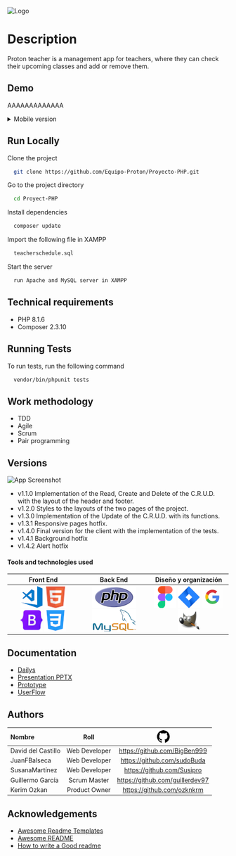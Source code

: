 
![Logo](https://cdn.discordapp.com/attachments/977641039953293362/1001906283282190496/unknown.png)


# Description

Proton teacher is a management app for teachers, where they can check their upcoming classes and add or remove them.


## Demo

AAAAAAAAAAAAA


<details><summary>Mobile version</summary>

Insert gif or link to demo

</details>


## Run Locally

Clone the project

```bash
  git clone https://github.com/Equipo-Proton/Proyecto-PHP.git
```

Go to the project directory

```bash
  cd Proyect-PHP
```

Install dependencies

```bash
  composer update
```

Import the following file in XAMPP

```bash
  teacherschedule.sql
```


Start the server

```bash
  run Apache and MySQL server in XAMPP
```


## Technical requirements

- PHP 8.1.6
- Composer 2.3.10


## Running Tests

To run tests, run the following command

```bash
  vendor/bin/phpunit tests
```


## Work methodology

- TDD
- Agile
- Scrum
- Pair programming

## Versions

![App Screenshot](https://cdn.discordapp.com/attachments/977641039953293362/1002316914661535895/unknown.png)
- v1.1.0  Implementation of the Read, Create and Delete of the C.R.U.D. with the layout of the header and footer.
- v1.2.0  Styles to the layouts of the two pages of the project.
- v1.3.0  Implementation of the Update of the C.R.U.D. with its functions.
- v1.3.1  Responsive pages hotfix.
- v1.4.0  Final version for the client with the implementation of the tests.
- v1.4.1  Background hotfix
- v1.4.2  Alert hotfix


#### Tools and technologies used

| Front End | Back End | Diseño y organización | 
| :---: | :---: | :---: |
| <img src="https://github.com/Yelose/Yelose/blob/main/img/vscode.png"> <img src="https://github.com/Yelose/Yelose/blob/main/img/html.png"> <img src="https://github.com/Yelose/Yelose/blob/main/img/bootstrap.png">  <img src="https://github.com/Yelose/Yelose/blob/main/img/css.png"> | <img src="https://github.com/Yelose/Yelose/blob/main/img/php.png">  <img src="https://github.com/Yelose/Yelose/blob/main/img/mysql.png"> | <img src="https://github.com/Yelose/Yelose/blob/main/img/figma.png"> <img src="https://github.com/Yelose/Yelose/blob/main/img/jira.png"> <img src="https://github.com/Yelose/Yelose/blob/main/img/google.png"> <img src="https://github.com/Yelose/Yelose/blob/main/img/gimp.png"> |

## Documentation

- [Dailys](https://docs.google.com/document/d/1liH84SXscXYY4BS_w1ZbWIWB2hXiuaR0V_ZfhH4nhOI/edit?usp=sharing)
- [Presentation PPTX](https://docs.google.com/presentation/d/1WG3VDgjtu7rGhp6XlRIhJ1REsa0lLra_JRs3nOtzyBU/edit?usp=sharing)
- [Prototype](https://www.figma.com/file/A0ehPhseESU4JUTbYYJYg5/Prototype?node-id=30%3A257)
- [UserFlow](https://www.figma.com/file/K8ZyGDBIQeuiWOiMmWCczJ/User-flow-Proyect_php?node-id=0%3A1)



## Authors

| Nombre | Roll | <img src="https://github.com/Yelose/Yelose/blob/main/img/github.png" width="30px" height="30px"> |
| :--- | :---: | :---: |
| David del Castillo | Web Developer| https://github.com/BigBen999 |
| JuanFBalseca | Web Developer| https://github.com/sudoBuda |
| SusanaMartínez | Web Developer | https://github.com/Susipro |
| Guillermo García | Scrum Master | https://github.com/guillerdev97 |
| Kerim Ozkan| Product Owner | https://github.com/ozknkrm |

## Acknowledgements

 - [Awesome Readme Templates](https://awesomeopensource.com/project/elangosundar/awesome-README-templates)
 - [Awesome README](https://github.com/matiassingers/awesome-readme)
 - [How to write a Good readme](https://bulldogjob.com/news/449-how-to-write-a-good-readme-for-your-github-project)

